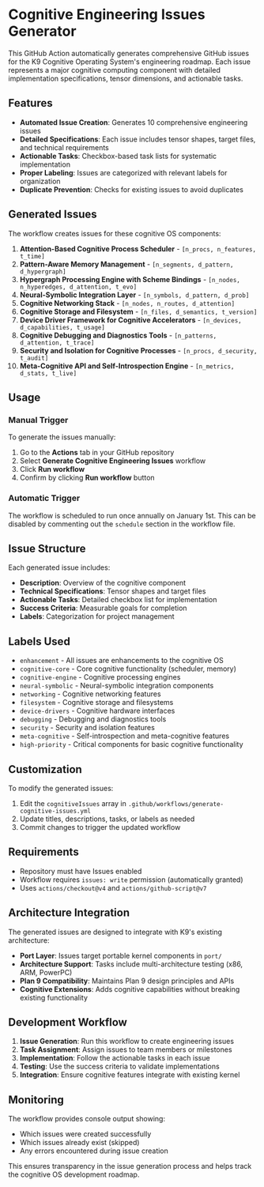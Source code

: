 # Cognitive Engineering Issues Generator

This GitHub Action automatically generates comprehensive GitHub issues for the K9 Cognitive Operating System's engineering roadmap. Each issue represents a major cognitive computing component with detailed implementation specifications, tensor dimensions, and actionable tasks.

## Features

- **Automated Issue Creation**: Generates 10 comprehensive engineering issues
- **Detailed Specifications**: Each issue includes tensor shapes, target files, and technical requirements
- **Actionable Tasks**: Checkbox-based task lists for systematic implementation
- **Proper Labeling**: Issues are categorized with relevant labels for organization
- **Duplicate Prevention**: Checks for existing issues to avoid duplicates

## Generated Issues

The workflow creates issues for these cognitive OS components:

1. **Attention-Based Cognitive Process Scheduler** - `[n_procs, n_features, t_time]`
2. **Pattern-Aware Memory Management** - `[n_segments, d_pattern, d_hypergraph]`
3. **Hypergraph Processing Engine with Scheme Bindings** - `[n_nodes, n_hyperedges, d_attention, t_evo]`
4. **Neural-Symbolic Integration Layer** - `[n_symbols, d_pattern, d_prob]`
5. **Cognitive Networking Stack** - `[n_nodes, n_routes, d_attention]`
6. **Cognitive Storage and Filesystem** - `[n_files, d_semantics, t_version]`
7. **Device Driver Framework for Cognitive Accelerators** - `[n_devices, d_capabilities, t_usage]`
8. **Cognitive Debugging and Diagnostics Tools** - `[n_patterns, d_attention, t_trace]`
9. **Security and Isolation for Cognitive Processes** - `[n_procs, d_security, t_audit]`
10. **Meta-Cognitive API and Self-Introspection Engine** - `[n_metrics, d_stats, t_live]`

## Usage

### Manual Trigger

To generate the issues manually:

1. Go to the **Actions** tab in your GitHub repository
2. Select **Generate Cognitive Engineering Issues** workflow
3. Click **Run workflow**
4. Confirm by clicking **Run workflow** button

### Automatic Trigger

The workflow is scheduled to run once annually on January 1st. This can be disabled by commenting out the `schedule` section in the workflow file.

## Issue Structure

Each generated issue includes:

- **Description**: Overview of the cognitive component
- **Technical Specifications**: Tensor shapes and target files
- **Actionable Tasks**: Detailed checkbox list for implementation
- **Success Criteria**: Measurable goals for completion
- **Labels**: Categorization for project management

## Labels Used

- `enhancement` - All issues are enhancements to the cognitive OS
- `cognitive-core` - Core cognitive functionality (scheduler, memory)
- `cognitive-engine` - Cognitive processing engines
- `neural-symbolic` - Neural-symbolic integration components
- `networking` - Cognitive networking features
- `filesystem` - Cognitive storage and filesystems
- `device-drivers` - Cognitive hardware interfaces
- `debugging` - Debugging and diagnostics tools
- `security` - Security and isolation features
- `meta-cognitive` - Self-introspection and meta-cognitive features
- `high-priority` - Critical components for basic cognitive functionality

## Customization

To modify the generated issues:

1. Edit the `cognitiveIssues` array in `.github/workflows/generate-cognitive-issues.yml`
2. Update titles, descriptions, tasks, or labels as needed
3. Commit changes to trigger the updated workflow

## Requirements

- Repository must have Issues enabled
- Workflow requires `issues: write` permission (automatically granted)
- Uses `actions/checkout@v4` and `actions/github-script@v7`

## Architecture Integration

The generated issues are designed to integrate with K9's existing architecture:

- **Port Layer**: Issues target portable kernel components in `port/`
- **Architecture Support**: Tasks include multi-architecture testing (x86, ARM, PowerPC)
- **Plan 9 Compatibility**: Maintains Plan 9 design principles and APIs
- **Cognitive Extensions**: Adds cognitive capabilities without breaking existing functionality

## Development Workflow

1. **Issue Generation**: Run this workflow to create engineering issues
2. **Task Assignment**: Assign issues to team members or milestones
3. **Implementation**: Follow the actionable tasks in each issue
4. **Testing**: Use the success criteria to validate implementations
5. **Integration**: Ensure cognitive features integrate with existing kernel

## Monitoring

The workflow provides console output showing:
- Which issues were created successfully
- Which issues already exist (skipped)
- Any errors encountered during issue creation

This ensures transparency in the issue generation process and helps track the cognitive OS development roadmap.